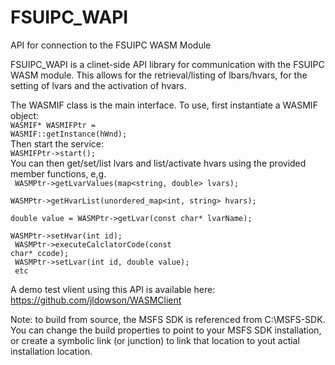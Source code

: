 # FSUIPC_WAPI
API for connection to the FSUIPC WASM Module

FSUIPC_WAPI is a clinet-side API library for communication with the FSUIPC WASM module.
This allows for the retrieval/listing of lbars/hvars, for the setting of lvars and the activation of hvars.

The WASMIF class is the main interface. To use, first instantiate a WASMIF object:<br>
        <code>WASMIF* WASMIFPtr = WASMIF::getInstance(hWnd);</code><br>
Then start the service:<br>
        <code>WASMIFPtr->start();</code><br>
You can then get/set/list lvars and list/activate hvars using the provided member functions, e,g.<br>
<code>
        WASMPtr->getLvarValues(map<string, double> lvars);<br>
        WASMPtr->getHvarList(unordered_map<int, string> hvars);<br>
        double value = WASMPtr->getLvar(const char* lvarName);<br>
        WASMPtr->setHvar(int id);<br>
        WASMPtr->executeCalclatorCode(const char* ccode);<br>
        WASMPtr->setLvar(int id, double value);<br>
        etc<br>
</code>
A demo test vlient using this API is available here: https://github.com/jldowson/WASMClient

Note: to build from source, the MSFS SDK is referenced from C:\MSFS-SDK. You can change the build properties to point to your MSFS SDK installation, or create a symbolic link (or junction) to link that location to yout actial installation location.
